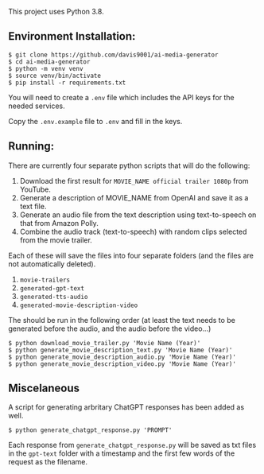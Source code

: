 This project uses Python 3.8.

## Environment Installation:
```
$ git clone https://github.com/davis9001/ai-media-generator
$ cd ai-media-generator
$ python -m venv venv
$ source venv/bin/activate
$ pip install -r requirements.txt
```

You will need to create a `.env` file which includes the API keys for the needed services.

Copy the `.env.example` file to `.env` and fill in the keys.

## Running:
There are currently four separate python scripts that will do the following:
1) Download the first result for `MOVIE_NAME official trailer 1080p` from YouTube.
2) Generate a description of MOVIE_NAME from OpenAI and save it as a text file.
3) Generate an audio file from the text description using text-to-speech on that from Amazon Polly.
4) Combine the audio track (text-to-speech) with random clips selected from the movie trailer.

Each of these will save the files into four separate folders (and the files are not automatically deleted).
1) `movie-trailers`
2) `generated-gpt-text`
3) `generated-tts-audio`
4) `generated-movie-description-video`

The should be run in the following order (at least the text needs to be generated before the audio, and the audio before the video...)
```
$ python download_movie_trailer.py 'Movie Name (Year)'
$ python generate_movie_description_text.py 'Movie Name (Year)'
$ python generate_movie_description_audio.py 'Movie Name (Year)'
$ python generate_movie_description_video.py 'Movie Name (Year)'
```

## Miscelaneous

A script for generating arbritary ChatGPT responses has been added as well.
```
$ python generate_chatgpt_response.py 'PROMPT'
```

Each response from `generate_chatgpt_response.py` will be saved as txt files in the `gpt-text` folder with a timestamp and the first few words of the request as the filename.
